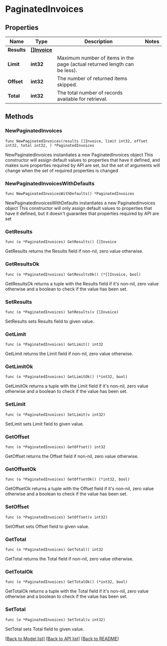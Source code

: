 # PaginatedInvoices

## Properties

Name | Type | Description | Notes
------------ | ------------- | ------------- | -------------
**Results** | [**[]Invoice**](Invoice.md) |  | 
**Limit** | **int32** | Maximum number of items in the page (actual returned length can be less). | 
**Offset** | **int32** | The number of returned items skipped. | 
**Total** | **int32** | The total number of records available for retrieval. | 

## Methods

### NewPaginatedInvoices

`func NewPaginatedInvoices(results []Invoice, limit int32, offset int32, total int32, ) *PaginatedInvoices`

NewPaginatedInvoices instantiates a new PaginatedInvoices object
This constructor will assign default values to properties that have it defined,
and makes sure properties required by API are set, but the set of arguments
will change when the set of required properties is changed

### NewPaginatedInvoicesWithDefaults

`func NewPaginatedInvoicesWithDefaults() *PaginatedInvoices`

NewPaginatedInvoicesWithDefaults instantiates a new PaginatedInvoices object
This constructor will only assign default values to properties that have it defined,
but it doesn't guarantee that properties required by API are set

### GetResults

`func (o *PaginatedInvoices) GetResults() []Invoice`

GetResults returns the Results field if non-nil, zero value otherwise.

### GetResultsOk

`func (o *PaginatedInvoices) GetResultsOk() (*[]Invoice, bool)`

GetResultsOk returns a tuple with the Results field if it's non-nil, zero value otherwise
and a boolean to check if the value has been set.

### SetResults

`func (o *PaginatedInvoices) SetResults(v []Invoice)`

SetResults sets Results field to given value.


### GetLimit

`func (o *PaginatedInvoices) GetLimit() int32`

GetLimit returns the Limit field if non-nil, zero value otherwise.

### GetLimitOk

`func (o *PaginatedInvoices) GetLimitOk() (*int32, bool)`

GetLimitOk returns a tuple with the Limit field if it's non-nil, zero value otherwise
and a boolean to check if the value has been set.

### SetLimit

`func (o *PaginatedInvoices) SetLimit(v int32)`

SetLimit sets Limit field to given value.


### GetOffset

`func (o *PaginatedInvoices) GetOffset() int32`

GetOffset returns the Offset field if non-nil, zero value otherwise.

### GetOffsetOk

`func (o *PaginatedInvoices) GetOffsetOk() (*int32, bool)`

GetOffsetOk returns a tuple with the Offset field if it's non-nil, zero value otherwise
and a boolean to check if the value has been set.

### SetOffset

`func (o *PaginatedInvoices) SetOffset(v int32)`

SetOffset sets Offset field to given value.


### GetTotal

`func (o *PaginatedInvoices) GetTotal() int32`

GetTotal returns the Total field if non-nil, zero value otherwise.

### GetTotalOk

`func (o *PaginatedInvoices) GetTotalOk() (*int32, bool)`

GetTotalOk returns a tuple with the Total field if it's non-nil, zero value otherwise
and a boolean to check if the value has been set.

### SetTotal

`func (o *PaginatedInvoices) SetTotal(v int32)`

SetTotal sets Total field to given value.



[[Back to Model list]](../README.md#documentation-for-models) [[Back to API list]](../README.md#documentation-for-api-endpoints) [[Back to README]](../README.md)


